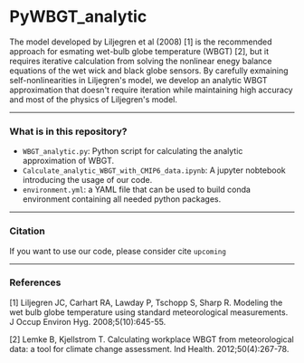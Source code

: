 # PyWBGT_analytic
The model developed by Liljegren et al (2008) [1] is the recommended approach for esmating wet-bulb globe temperature (WBGT) [2], but it requires iterative calculation from solving the nonlinear enegy balance equations of the wet wick and black globe sensors. By carefully exmaining self-nonlinearities in Liljegren's model, we develop an analytic WBGT approximation that doesn't require iteration while maintaining high accuracy and most of the physics of Liljegren's model.

****
### What is in this repository?
- `WBGT_analytic.py`: Python script for calculating the analytic approximation of WBGT.
- `Calculate_analytic_WBGT_with_CMIP6_data.ipynb`: A jupyter nobtebook introducing the usage of our code.
- `environment.yml`: a YAML file that can be used to build conda environment containing all needed python packages.

****
### Citation
If you want to use our code, please consider cite `upcoming`

****
### References

[1] Liljegren JC, Carhart RA, Lawday P, Tschopp S, Sharp R. Modeling the wet bulb globe temperature using standard meteorological measurements. J Occup Environ Hyg. 2008;5(10):645-55. 

[2] Lemke B, Kjellstrom T. Calculating workplace WBGT from meteorological data: a tool for climate change assessment. Ind Health. 2012;50(4):267-78. 
